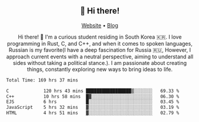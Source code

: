 <h2 align="center">👋 Hi there!</h2>
<p align="center">
  <a href="https://urdekcah.ru">Website</a> •
  <a href="https://urdekcah.blog">Blog</a>
</p>

<p align="center">
  Hi there! 👋 I'm a curious student residing in South Korea 🇰🇷. I love programming in Rust, C, and C++, and when it comes to spoken languages, Russian is my favorite(I have a deep fascination for Russia 🇷🇺, However, I approach current events with a neutral perspective, aiming to understand all sides without taking a political stance.). I am passionate about creating things, constantly exploring new ways to bring ideas to life.
</p>

<!--START_SECTION:waka-->

```txt
Total Time: 169 hrs 37 mins

C             120 hrs 43 mins █████████████████▒░░░░░░░   69.33 %
C++           10 hrs 58 mins  █▓░░░░░░░░░░░░░░░░░░░░░░░   06.30 %
EJS           6 hrs           █░░░░░░░░░░░░░░░░░░░░░░░░   03.45 %
JavaScript    5 hrs 32 mins   ▓░░░░░░░░░░░░░░░░░░░░░░░░   03.19 %
HTML          4 hrs 51 mins   ▓░░░░░░░░░░░░░░░░░░░░░░░░   02.79 %
```

<!--END_SECTION:waka-->

<!--
**urdekcah/urdekcah** is a ✨ _special_ ✨ repository because its `README.md` (this file) appears on your GitHub profile.

Here are some ideas to get you started:

- 🔭 I’m currently working on ...
- 🌱 I’m currently learning ...
- 👯 I’m looking to collaborate on ...
- 🤔 I’m looking for help with ...
- 💬 Ask me about ...
- 📫 How to reach me: ...
- 😄 Pronouns: ...
- ⚡ Fun fact: ...
-->
